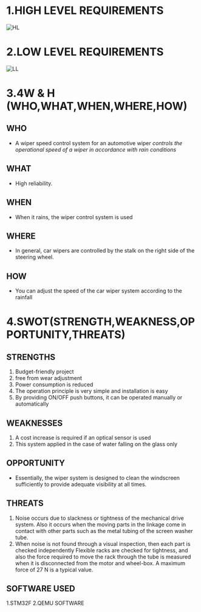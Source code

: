 # 1.HIGH LEVEL REQUIREMENTS
  ![HL](https://user-images.githubusercontent.com/101395036/167819352-965361fd-4991-45bc-af88-d1e0cf2ea053.png)
# 2.LOW LEVEL REQUIREMENTS
  ![LL](https://user-images.githubusercontent.com/101395036/167819390-0b3a1a85-3e53-4b20-9b48-1219d8665057.png)
# 3.4W & H (WHO,WHAT,WHEN,WHERE,HOW)
 
 ## WHO
   * A wiper speed control system for an automotive wiper *controls the operational speed of a wiper in accordance with rain conditions*
 ## WHAT
   * High reliability.
 ## WHEN
   * When it rains, the wiper control system is used
 ## WHERE
   * In general, car wipers are controlled by the stalk on the right side of the steering wheel.
 ## HOW
   * You can adjust the speed of the car wiper system according to the rainfall
# 4.SWOT(STRENGTH,WEAKNESS,OPPORTUNITY,THREATS)

 ## STRENGTHS
   1. Budget-friendly project
   2. free from wear adjustment
   3. Power consumption is reduced
   4. The operation principle is very simple and installation is easy
   5. By providing ON/OFF push buttons, it can be operated manually or automatically
 ## WEAKNESSES
   1. A cost increase is required if an optical sensor is used
   2. This system applied in the case of water falling on the glass only
 ## OPPORTUNITY
  * Essentially, the wiper system is designed to clean the windscreen sufficiently to provide adequate visibility at all times.
 ## THREATS
   1. Noise occurs due to slackness or tightness of the mechanical drive system. Also it occurs when the moving parts in the linkage come in contact with other parts         such as the metal tubing of the screen washer tube.
   2. When noise is not found through a visual inspection, then each part is checked independently Flexible racks are checked for tightness, and also the force               required to move the rack through the tube is measured when it is disconnected from the motor and wheel-box. A maximum force of 27 N is a typical value.
 ## SOFTWARE USED
 
   1.STM32F
   2.QEMU SOFTWARE
 
 
